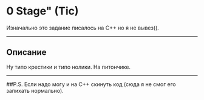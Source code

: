 # 0 Stage" (Tic)
Изначально это задание писалось на С++ но я не вывез((.

---

## Описание
Ну типо крестики и типо нолики. На питончике.

---

##P.S.
Если надо могу и на С++ скинуть код (сюда я не смог его запихать нормально).
